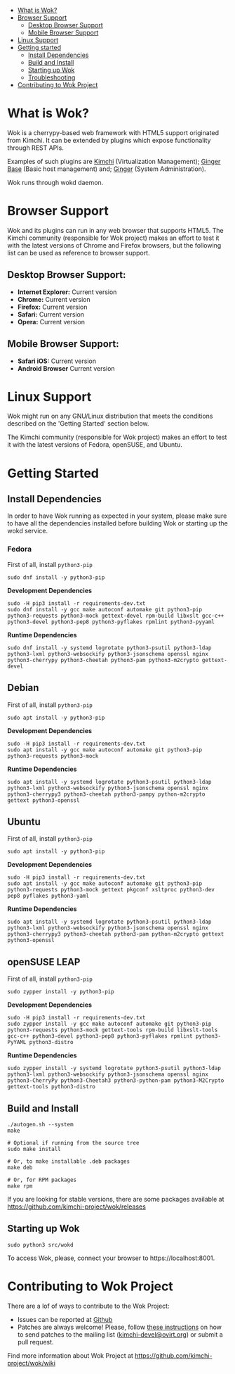 * [What is Wok?](#what-is-wok)
* [Browser Support](#browser-support)
    * [Desktop Browser Support](#desktop-browser-support)
    * [Mobile Browser Support](#mobile-browser-support)
* [Linux Support](#linux-support)
* [Getting started](#getting-started)
    * [Install Dependencies](#install-dependencies)
    * [Build and Install](#build-and-install)
    * [Starting up Wok](#starting-up-wok)
    * [Troubleshooting](/docs/troubleshooting.md)
* [Contributing to Wok Project](#contributing-to-wok-project)

# What is Wok?

Wok is a cherrypy-based web framework with HTML5 support originated from Kimchi.
It can be extended by plugins which expose functionality through REST APIs.

Examples of such plugins are [Kimchi](https://github.com/kimchi-project/kimchi/)
(Virtualization Management); [Ginger Base](https://github.com/kimchi-project/gingerbase/)
(Basic host management) and; [Ginger](https://github.com/kimchi-project/ginger/)
(System Administration).

Wok runs through wokd daemon.

# Browser Support

Wok and its plugins can run in any web browser that supports HTML5. The
Kimchi community (responsible for Wok project) makes an effort to
test it with the latest versions of Chrome and Firefox browsers, but the
following list can be used as reference to browser support.

## Desktop Browser Support:

* **Internet Explorer:** Current version
* **Chrome:** Current version
* **Firefox:** Current version
* **Safari:** Current version
* **Opera:** Current version

## Mobile Browser Support:

* **Safari iOS:** Current version
* **Android Browser** Current version

# Linux Support

Wok might run on any GNU/Linux distribution that meets the conditions
described on the 'Getting Started' section below.

The Kimchi community (responsible for Wok project) makes an effort to
test it with the latest versions of Fedora, openSUSE, and Ubuntu.

# Getting Started

## Install Dependencies

In order to have Wok running as expected in your system, please make sure to have
all the dependencies installed before building Wok or starting up the wokd service.

### Fedora

First of all, install `python3-pip`

    sudo dnf install -y python3-pip

**Development Dependencies**

    sudo -H pip3 install -r requirements-dev.txt
    sudo dnf install -y gcc make autoconf automake git python3-pip python3-requests python3-mock gettext-devel rpm-build libxslt gcc-c++ python3-devel python3-pep8 python3-pyflakes rpmlint python3-pyyaml

**Runtime Dependencies**

    sudo dnf install -y systemd logrotate python3-psutil python3-ldap python3-lxml python3-websockify python3-jsonschema openssl nginx python3-cherrypy python3-cheetah python3-pam python3-m2crypto gettext-devel

## Debian

First of all, install `python3-pip`

    sudo apt install -y python3-pip

**Development Dependencies**

    sudo -H pip3 install -r requirements-dev.txt
    sudo apt install -y gcc make autoconf automake git python3-pip python3-requests python3-mock

**Runtime Dependencies**

    sudo apt install -y systemd logrotate python3-psutil python3-ldap python3-lxml python3-websockify python3-jsonschema openssl nginx python3-cherrypy3 python3-cheetah python3-pampy python-m2crypto gettext python3-openssl

## Ubuntu

First of all, install `python3-pip`

    sudo apt install -y python3-pip

**Development Dependencies**

    sudo -H pip3 install -r requirements-dev.txt
    sudo apt install -y gcc make autoconf automake git python3-pip python3-requests python3-mock gettext pkgconf xsltproc python3-dev pep8 pyflakes python3-yaml

**Runtime Dependencies**

    sudo apt install -y systemd logrotate python3-psutil python3-ldap python3-lxml python3-websockify python3-jsonschema openssl nginx python3-cherrypy3 python3-cheetah python3-pam python-m2crypto gettext python3-openssl

## openSUSE LEAP

First of all, install `python3-pip`

    sudo zypper install -y python3-pip

**Development Dependencies**

    sudo -H pip3 install -r requirements-dev.txt
    sudo zypper install -y gcc make autoconf automake git python3-pip python3-requests python3-mock gettext-tools rpm-build libxslt-tools gcc-c++ python3-devel python3-pep8 python3-pyflakes rpmlint python3-PyYAML python3-distro

**Runtime Dependencies**

    sudo zypper install -y systemd logrotate python3-psutil python3-ldap python3-lxml python3-websockify python3-jsonschema openssl nginx python3-CherryPy python3-Cheetah3 python3-python-pam python3-M2Crypto gettext-tools python3-distro

## Build and Install

    ./autogen.sh --system
    make

    # Optional if running from the source tree
    sudo make install

    # Or, to make installable .deb packages
    make deb

    # Or, for RPM packages
    make rpm

If you are looking for stable versions, there are some packages available at https://github.com/kimchi-project/wok/releases

## Starting up Wok

    sudo python3 src/wokd

To access Wok, please, connect your browser to https://localhost:8001.

# Contributing to Wok Project

There are a lof of ways to contribute to the Wok Project:

* Issues can be reported at [Github](https://github.com/kimchi-project/wok/issues)
* Patches are always welcome! Please, follow [these instructions](https://github.com/kimchi-project/wok/wiki/How-to-Contribute)
 on how to send patches to the mailing list (kimchi-devel@ovirt.org) or submit a pull request.

Find more information about Wok Project at https://github.com/kimchi-project/wok/wiki
